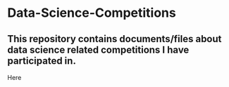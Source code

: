 # Data-Science-Competitions
This repository contains documents/files about data science related competitions I have participated in.
---
Here 
